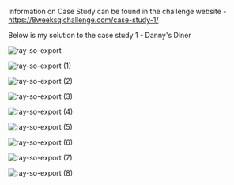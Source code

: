 Information on Case Study can be found in the challenge website - https://8weeksqlchallenge.com/case-study-1/

Below is my solution to the case study 1 - Danny's Diner

![ray-so-export](https://github.com/NagarjunP23/8weeksqlchallenge/assets/53596669/6910d1a7-3ace-4d27-9d18-565e6fd7ebf6)

![ray-so-export (1)](https://github.com/NagarjunP23/8weeksqlchallenge/assets/53596669/5f07b280-2106-45d7-9bc5-30872ea8080e)

![ray-so-export (2)](https://github.com/NagarjunP23/8weeksqlchallenge/assets/53596669/dc750c3e-d11f-4df7-9db4-c220ab6c84db)

![ray-so-export (3)](https://github.com/NagarjunP23/8weeksqlchallenge/assets/53596669/f30b2e5c-7544-4e32-8cd2-7681c7b19d20)

![ray-so-export (4)](https://github.com/NagarjunP23/8weeksqlchallenge/assets/53596669/aabc2bfc-51c4-41c5-8f47-9e054747fe5a)

![ray-so-export (5)](https://github.com/NagarjunP23/8weeksqlchallenge/assets/53596669/8b75bc00-0e84-4f11-828a-bda828bb235f)

![ray-so-export (6)](https://github.com/NagarjunP23/8weeksqlchallenge/assets/53596669/17374151-3c10-47e5-a049-a540d0eab491)

![ray-so-export (7)](https://github.com/NagarjunP23/8weeksqlchallenge/assets/53596669/79f5e16d-8967-427b-91c4-073a2aedbfc0)

![ray-so-export (8)](https://github.com/NagarjunP23/8weeksqlchallenge/assets/53596669/d747aa70-f829-4749-bd84-5ddd6261790d)
